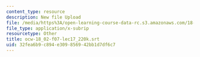 ```yaml
---
content_type: resource
description: New file Upload
file: /media/https%3A/open-learning-course-data-rc.s3.amazonaws.com/18-02sc-multivariable-calculus-fall-2010/32fea6b9c894e309856942bb1d7df6c7_ocw-18_02-f07-lec17_220k.srt
file_type: application/x-subrip
resourcetype: Other
title: ocw-18_02-f07-lec17_220k.srt
uid: 32fea6b9-c894-e309-8569-42bb1d7df6c7
---
```

